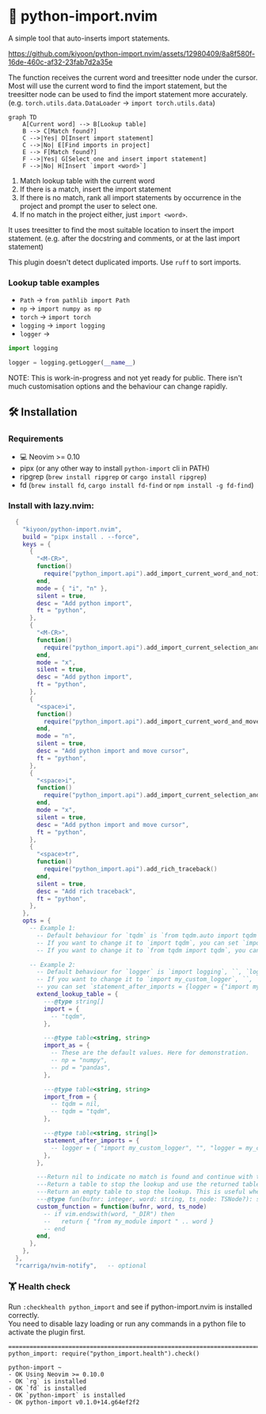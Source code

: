 # 🐍 python-import.nvim

A simple tool that auto-inserts import statements.

https://github.com/kiyoon/python-import.nvim/assets/12980409/8a8f580f-16de-460c-af32-23fab7d2a35e

The function receives the current word and treesitter node under the cursor.  
Most will use the current word to find the import statement, but the treesitter node can be used to find the import statement more accurately. (e.g. `torch.utils.data.DataLoader` -> `import torch.utils.data`)

```mermaid
graph TD
    A[Current word] --> B[Lookup table]
    B --> C[Match found?]
    C -->|Yes| D[Insert import statement]
    C -->|No| E[Find imports in project]
    E --> F[Match found?]
    F -->|Yes| G[Select one and insert import statement]
    F -->|No| H[Insert `import <word>`]
```

1. Match lookup table with the current word
2. If there is a match, insert the import statement
3. If there is no match, rank all import statements by occurrence in the project and prompt the user to select one.
4. If no match in the project either, just `import <word>`.

It uses treesitter to find the most suitable location to insert the import statement. (e.g. after the docstring and comments, or at the last import statement)

This plugin doesn't detect duplicated imports. Use `ruff` to sort imports.

### Lookup table examples

- `Path` -> `from pathlib import Path`
- `np` -> `import numpy as np`
- `torch` -> `import torch`
- `logging` -> `import logging`
- `logger` ->  
```python
import logging

logger = logging.getLogger(__name__)
```

NOTE: This is work-in-progress and not yet ready for public. There isn't much customisation options and the behaviour can change rapidly.

## 🛠️ Installation

### Requirements

- 💻 Neovim >= 0.10
- pipx (or any other way to install `python-import` cli in PATH)
- ripgrep (`brew install ripgrep` or `cargo install ripgrep`)
- fd (`brew install fd`, `cargo install fd-find` or `npm install -g fd-find`)


### Install with lazy.nvim:

```lua
  {
    "kiyoon/python-import.nvim",
    build = "pipx install . --force",
    keys = {
      {
        "<M-CR>",
        function()
          require("python_import.api").add_import_current_word_and_notify()
        end,
        mode = { "i", "n" },
        silent = true,
        desc = "Add python import",
        ft = "python",
      },
      {
        "<M-CR>",
        function()
          require("python_import.api").add_import_current_selection_and_notify()
        end,
        mode = "x",
        silent = true,
        desc = "Add python import",
        ft = "python",
      },
      {
        "<space>i",
        function()
          require("python_import.api").add_import_current_word_and_move_cursor()
        end,
        mode = "n",
        silent = true,
        desc = "Add python import and move cursor",
        ft = "python",
      },
      {
        "<space>i",
        function()
          require("python_import.api").add_import_current_selection_and_move_cursor()
        end,
        mode = "x",
        silent = true,
        desc = "Add python import and move cursor",
        ft = "python",
      },
      {
        "<space>tr",
        function()
          require("python_import.api").add_rich_traceback()
        end,
        silent = true,
        desc = "Add rich traceback",
        ft = "python",
      },
    },
    opts = {
      -- Example 1:
        -- Default behaviour for `tqdm` is `from tqdm.auto import tqdm`.
        -- If you want to change it to `import tqdm`, you can set `import = {"tqdm"}` and `import_from = {tqdm = nil}` here.
        -- If you want to change it to `from tqdm import tqdm`, you can set `import_from = {tqdm = "tqdm"}` here.

      -- Example 2:
        -- Default behaviour for `logger` is `import logging`, ``, `logger = logging.getLogger(__name__)`.
        -- If you want to change it to `import my_custom_logger`, ``, `logger = my_custom_logger.get_logger()`,
        -- you can set `statement_after_imports = {logger = {"import my_custom_logger", "", "logger = my_custom_logger.get_logger()"}}` here.
        extend_lookup_table = {
          ---@type string[]
          import = {
            -- "tqdm",
          },

          ---@type table<string, string>
          import_as = {
            -- These are the default values. Here for demonstration.
            -- np = "numpy",
            -- pd = "pandas",
          },

          ---@type table<string, string>
          import_from = {
            -- tqdm = nil,
            -- tqdm = "tqdm",
          },

          ---@type table<string, string[]>
          statement_after_imports = {
            -- logger = { "import my_custom_logger", "", "logger = my_custom_logger.get_logger()" },
          },
        },

        ---Return nil to indicate no match is found and continue with the default lookup
        ---Return a table to stop the lookup and use the returned table as the result
        ---Return an empty table to stop the lookup. This is useful when you want to add to wherever you need to.
        ---@type fun(bufnr: integer, word: string, ts_node: TSNode?): string[]?
        custom_function = function(bufnr, word, ts_node)
          -- if vim.endswith(word, "_DIR") then
          --   return { "from my_module import " .. word }
          -- end
        end,
      },
    },
  },
  "rcarriga/nvim-notify",   -- optional
```

###  🏋️ Health check

Run `:checkhealth python_import` and see if python-import.nvim is installed correctly.  
You need to disable lazy loading or run any commands in a python file to activate the plugin first.

```
==============================================================================
python_import: require("python_import.health").check()

python-import ~
- OK Using Neovim >= 0.10.0
- OK `rg` is installed
- OK `fd` is installed
- OK `python-import` is installed
- OK python-import v0.1.0+14.g64ef2f2
```

